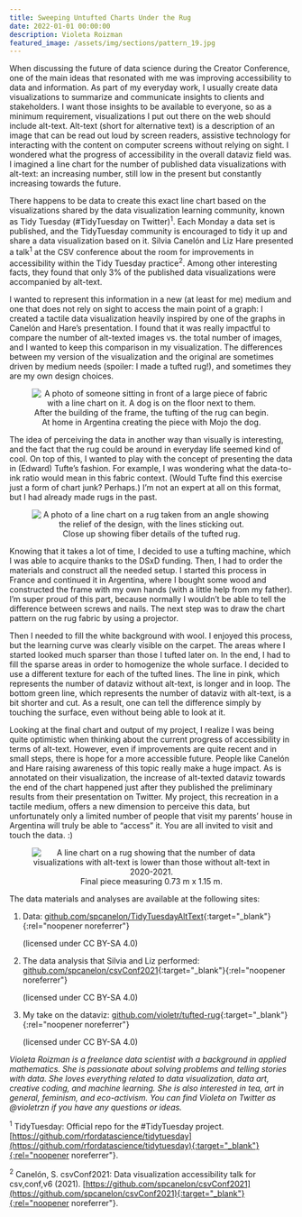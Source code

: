 ```yaml
---
title: Sweeping Untufted Charts Under the Rug
date: 2022-01-01 00:00:00
description: Violeta Roizman
featured_image: /assets/img/sections/pattern_19.jpg
---
```


When discussing the future of data science during the Creator Conference, one of the main ideas that resonated with me was improving accessibility to data and information. As part of my everyday work, I usually create data visualizations to summarize and communicate insights to clients and stakeholders. I want those insights to be available to everyone, so as a minimum requirement, visualizations I put out there on the web should include alt-text. Alt-text (short for alternative text) is a description of an image that can be read out loud by screen readers, assistive technology for interacting with the content on computer screens without relying on sight. I wondered what the progress of accessibility in the overall dataviz field was. I imagined a line chart for the number of published data visualizations with alt-text: an increasing number, still low in the present but constantly increasing towards the future.

There happens to be data to create this exact line chart based on the visualizations shared by the data visualization learning community, known as Tidy Tuesday (#TidyTuesday on Twitter)<sup>1</sup>. Each Monday a data set is published, and the TidyTuesday community is encouraged to tidy it up and share a data visualization based on it. Silvia Canelón and Liz Hare presented a talk<sup>1</sup> at the CSV conference about the room for improvements in accessibility within the Tidy Tuesday practice<sup>2</sup>. Among other interesting facts, they found that only 3% of the published data visualizations were accompanied by alt-text.

I wanted to represent this information in a new (at least for me) medium and one that does not rely on sight to access the main point of a graph: I created a tactile data visualization heavily inspired by one of the graphs in Canelón and Hare’s presentation. I found that it was really impactful to compare the number of alt-texted images vs. the total number of images, and I wanted to keep this comparison in my visualization. The differences between my version of the visualization and the original are sometimes driven by medium needs (spoiler: I made a tufted rug!), and sometimes they are my own design choices.

<center>
<figure>
	<img src="../assets/img/theme/roizman_figure1.jpg" alt="A photo of someone sitting in front of a large piece of fabric with a line chart on it. A dog is on the floor next to them.">
	<figcaption>After the building of the frame, the tufting of the rug can begin. At home in Argentina creating the piece with Mojo the dog.</figcaption>
</figure>
</center>

The idea of perceiving the data in another way than visually is interesting, and the fact that the rug could be around in everyday life seemed kind of cool. On top of this, I wanted to play with the concept of presenting the data in (Edward) Tufte’s fashion. For example, I was wondering what the data-to-ink ratio would mean in this fabric context. (Would Tufte find this exercise just a form of chart junk? Perhaps.) I’m not an expert at all on this format, but I had already made rugs in the past.

<center>
<figure>
	<img src="../assets/img/theme/roizman_figure2.jpg" alt="A photo of a line chart on a rug taken from an angle showing the relief of the design, with the lines sticking out.">
	<figcaption>Close up showing fiber details of the tufted rug.</figcaption>
</figure>
</center>

Knowing that it takes a lot of time, I decided to use a tufting machine, which I was able to acquire thanks to the DSxD funding. Then, I had to order the materials and construct all the needed setup. I started this process in France and continued it in Argentina, where I bought some wood and constructed the frame with my own hands (with a little help from my father). I’m super proud of this part, because normally I wouldn’t be able to tell the difference between screws and nails. The next step was to draw the chart pattern on the rug fabric by using a projector.

Then I needed to fill the white background with wool. I enjoyed this process, but the learning curve was clearly visible on the carpet. The areas where I started looked much sparser than those I tufted later on. In the end, I had to fill the sparse areas in order to homogenize the whole surface. I decided to use a different texture for each of the tufted lines. The line in pink, which represents the number of dataviz without alt-text, is longer and in loop. The bottom green line, which represents the number of dataviz with alt-text, is a bit shorter and cut. As a result, one can tell the difference simply by touching the surface, even without being able to look at it.

Looking at the final chart and output of my project, I realize I was being quite optimistic when thinking about the current progress of accessibility in terms of alt-text. However, even if improvements are quite recent and in small steps, there is hope for a more accessible future. People like Canelón and Hare raising awareness of this topic really make a huge impact. As is annotated on their visualization, the increase of alt-texted dataviz towards the end of the chart happened just after they published the preliminary results from their presentation on Twitter. My project, this recreation in a tactile medium, offers a new dimension to perceive this data, but unfortunately only a limited number of people that visit my parents’ house in Argentina will truly be able to “access” it. You are all invited to visit and touch the data. :)

<center>
<figure>
	<img src="../assets/img/theme/roizman_figure3.jpg" alt="A line chart on a rug showing that the number of data visualizations with alt-text is lower than those without alt-text in 2020-2021.">
	<figcaption>Final piece measuring 0.73 m x 1.15 m.</figcaption>
</figure>
</center>

The data materials and analyses are available at the following sites:

1. Data: [github.com/spcanelon/TidyTuesdayAltText](https://github.com/spcanelon/TidyTuesdayAltText){:target="_blank"}{:rel="noopener noreferrer"} 
    
	(licensed under CC BY-SA 4.0)

2. The data analysis that Silvia and Liz performed:
    [github.com/spcanelon/csvConf2021](https://github.com/spcanelon/csvConf2021){:target="_blank"}{:rel="noopener noreferrer"}
    
	(licensed under CC BY-SA 4.0)
3. My take on the dataviz: [github.com/violetr/tufted-rug](https://github.com/violetr/tufted-rug){:target="_blank"}{:rel="noopener noreferrer"} 
    
	(licensed under CC BY-SA 4.0)


*Violeta Roizman is a freelance data scientist with a background in applied mathematics. She is passionate about solving problems and telling stories with data. She loves everything related to data visualization, data art, creative coding, and machine learning. She is also interested in tea, art in general, feminism, and eco-activism. You can find Violeta on Twitter as @violetrzn if you have any questions or ideas.*

<sup>1</sup> TidyTuesday: Official repo for the #TidyTuesday project. [https://github.com/rfordatascience/tidytuesday](https://github.com/rfordatascience/tidytuesday){:target="_blank"}{:rel="noopener noreferrer"}.

<sup>2</sup> Canelón, S. csvConf2021: Data visualization accessibility talk for csv,conf,v6 (2021). [https://github.com/spcanelon/csvConf2021](https://github.com/spcanelon/csvConf2021){:target="_blank"}{:rel="noopener noreferrer"}.
